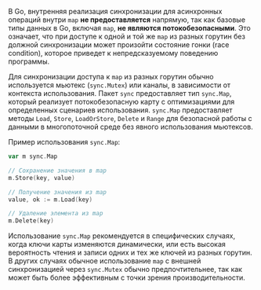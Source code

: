 В Go, внутренняя реализация синхронизации для асинхронных операций внутри `map` **не предоставляется** напрямую, так как базовые типы данных в Go, включая `map`, **не являются потокобезопасными**. Это означает, что при доступе к одной и той же `map` из разных горутин без должной синхронизации может произойти состояние гонки (race condition), которое приведет к непредсказуемому поведению программы.

Для синхронизации доступа к `map` из разных горутин обычно используется мьютекс (`sync.Mutex`) или каналы, в зависимости от контекста использования. Пакет `sync` предоставляет тип `sync.Map`, который реализует потокобезопасную карту с оптимизациями для определенных сценариев использования. `sync.Map` предоставляет методы `Load`, `Store`, `LoadOrStore`, `Delete` и `Range` для безопасной работы с данными в многопоточной среде без явного использования мьютексов.

Пример использования `sync.Map`:
```go
var m sync.Map

// Сохранение значения в map
m.Store(key, value)

// Получение значения из map
value, ok := m.Load(key)

// Удаление элемента из map
m.Delete(key)
```

Использование `sync.Map` рекомендуется в специфических случаях, когда ключи карты изменяются динамически, или есть высокая вероятность чтения и записи одних и тех же ключей из разных горутин. В других случаях обычное использование `map` с внешней синхронизацией через `sync.Mutex` обычно предпочтительнее, так как может быть более эффективным с точки зрения производительности.